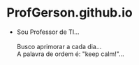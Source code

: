 # ProfGerson.github.io
<ul>
<li>Sou Professor de TI...</li><br>
Busco aprimorar a cada dia...<br>
A palavra de ordem é: "keep calm!"...
